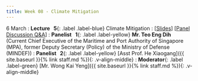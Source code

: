 ```yaml
---
title: Week 08 - Climate Mitigation
---
```


6 March
: **Lecture &nbsp; 5**{: .label .label-blue} Climate Mitigation
  : [[Slides](https://canvas.nus.edu.sg/courses/42112/pages/lecture-5-climate-mitigation?module_item_id=97295)] [[Panel Discussion Q&A](https://luminus.nus.edu.sg)]
: **Panelist &nbsp; 1**{: .label .label-yellow} **Mr. Teo Eng Dih** (Current Chief Executive of the Maritime and Port Authority of Singapore (MPA), former Deputy Secretary (Policy) of the Ministry of Defense (MINDEF))
: **Panelist &nbsp; 2**{: .label .label-yellow} [Asst Prof. He Xiaogang]({{ site.baseurl }}{% link staff.md %}){: .v-align-middle}
: **Moderator**{: .label .label-green} [Mr. Wong Kai Yeng]({{ site.baseurl }}{% link staff.md %}){: .v-align-middle}
